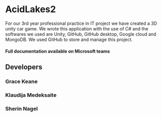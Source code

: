 # AcidLakes2
For our 3rd year professional practice in IT project we have created a 3D unity car game. We wrote this application with the use of C# and the softwares we used are Unity, GitHub, GitHub desktop, Google cloud and MongoDB. We used GitHub to store and manage this project.
#### Full documentation available on Microsoft teams

## Developers

### Grace Keane

### Klaudija Medeksaite

### Sherin Nagel
